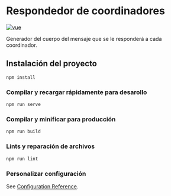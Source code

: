 # Respondedor de coordinadores

<a href="https://github.com/vuejs/vue">
  <img src="https://img.shields.io/badge/Vue--CLI-4.5.13-brightgreen.svg" alt="vue">
</a>

Generador del cuerpo del mensaje que se le responderá a cada coordinador.

## Instalación del proyecto
```
npm install
```

### Compilar y recargar rápidamente para desarollo
```
npm run serve
```

### Compilar y minificar para producción
```
npm run build
```

### Lints y reparación de archivos
```
npm run lint
```

### Personalizar configuración
See [Configuration Reference](https://cli.vuejs.org/config/).
